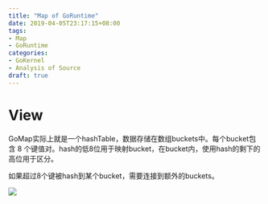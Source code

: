 ```yaml
---
title: "Map of GoRuntime"
date: 2019-04-05T23:17:15+08:00
tags:
- Map
- GoRuntime
categories: 
- GoKernel
- Analysis of Source
draft: true
---
```


# View

GoMap实际上就是一个hashTable，数据存储在数组buckets中。每个bucket包含 8 个键值对。hash的低8位用于映射bucket，在bucket内，使用hash的剩下的高位用于区分。

如果超过8个键被hash到某个bucket，需要连接到额外的buckets。



![](https://ws4.sinaimg.cn/large/006tNc79gy1g1wpiggsrhj310q0s40y4.jpg)

